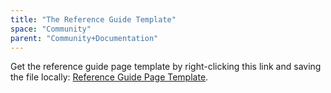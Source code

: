 ```yaml
---
title: "The Reference Guide Template"
space: "Community"
parent: "Community+Documentation"
---
```


Get the reference guide page template by right-clicking this link and saving the file locally: [Reference Guide Page Template](https://raw.githubusercontent.com/mendix/docs/development/community/The%2BReference%2BGuide%2BPage%2BTemplate.md).